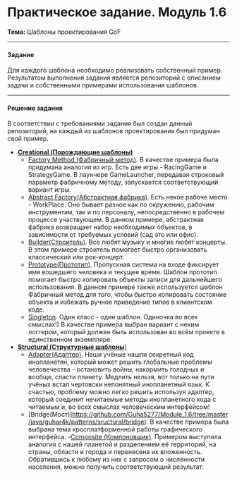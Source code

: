 # Практическое задание. Модуль 1.6
**Тема:** Шаблоны проектирования GoF
____
#### Задание 
Для каждого шаблона необходимо реализовать собственный пример. Результатом выполнения задания является репозиторий с описанием задачи и собственными примерами использования шаблонов.
____
#### Решение задания
В соответствии с требованиями задания был создан данный репозиторий, на каждый из шаблонов проектирования был придуман свой пример.

- [**Creational (Порождающие шаблоны)**](https://github.com/Guha5277/Module_1.6/tree/master/java/guhar4k/patterns/creational)
    - [Factory Method (Фабричный метод)](https://github.com/Guha5277/Module_1.6/tree/master/java/guhar4k/patterns/creational/factorymethod). В качестве примера была придумана аналогия из игр. Есть две игры - RacingGame и StrategyGame. В лаунчере GameLauncher, передавая строковый параметр фабричному методу, запускается соответствующий вариант игры.
    - [Abstract Factory(Абстрактная фабрика)](https://github.com/Guha5277/Module_1.6/tree/master/java/guhar4k/patterns/creational/abstractfactory). Есть некое рабоче место -  WorkPlace. Оно бывает разное как по окружению, рабочим инструментам, так и по персоналу, непосредственно в рабочем процессе участвующем. В данном примере, абстрактная фабрика возвращает набор необходимых объектов, в зависимости от требуемых условий (сад это или офис).
    - [Builder(Строитель)](https://github.com/Guha5277/Module_1.6/tree/master/java/guhar4k/patterns/creational/builder). Все любят музыку и многие любят концерты. В этом примере строитель помогает быстро организовать классический или рок-концерт.
    - [Prototype(Прототип)](https://github.com/Guha5277/Module_1.6/tree/master/java/guhar4k/patterns/creational/prototype). Пропускная система на входе фиксирует имя вошедшего человека и текущее время. Шаблон прототип помогает быстро копировать объекты записи для дальнейшего использования. В данном примере также используется шаблон Фабричный метод для того, чтобы быстро копировать состояние объекта и избежать ручное приведение типов в клиентском коде.
    - [Singleton](https://github.com/Guha5277/Module_1.6/tree/master/java/guhar4k/patterns/creational/singleton). Один класс - один шаблон. Одиночка во всех смыслах!) В качестве примера выбран вариант с неким логгером, который должен быть использован во всём проекте в единственном экземпляре.
- [**Structural (Структурные шаблоны**)](https://github.com/Guha5277/Module_1.6/tree/master/java/guhar4k/patterns/sructural)
    - [Adapter(Адаптер)](https://github.com/Guha5277/Module_1.6/tree/master/java/guhar4k/patterns/sructural/adapter). Наши учёные нашли секретный код инопланетян, который может решить глобальные проблемы человечества - остановить войны, накормить голодных и вообще, спасти планету. Медлить нельзя, вот только на пути учёных встал чертовски непонятный инопланетный язык. К счастью, проблему можно легко решить используя адаптер, который соединит нечитаемые методы инопланетного кода с читаемым и, во всех смыслах человеческим интерфейсом!
    - [Bridge(Мост)]https://github.com/Guha5277/Module_1.6/tree/master/java/guhar4k/patterns/sructural/bridge). В качестве примера была выбрана тема кросплатформенной работы графического интерфейса.
    -[Composite (Компоновщик)](https://github.com/Guha5277/Module_1.6/tree/master/java/guhar4k/patterns/sructural/composite). Примером выступила аналогия с нашей планетой и разделением её территорий, на страны, области и города и перенесена их вложенность. Обратившись к любому из них с запросом о численности населения, можно получить соответствующий результат.
    
